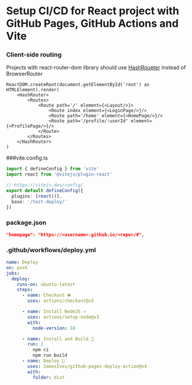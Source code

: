 # Setup CI/CD for React project with GitHub Pages, GitHub Actions and Vite

### Client-side routing
Projects with react-router-dom library should use [HashRoueter](https://reactrouter.com/en/main/router-components/hash-router) instead of BrowserRouter
```tsx
ReactDOM.createRoot(document.getElementById('root') as HTMLElement).render(
    <HashRouter>
        <Routes>
            <Route path='/' element={<Layout/>}>
                <Route index element={<LoginPage/>}/>
                <Route path='/home' element={<HomePage/>}/>
                <Route path='/profile/:userId' element={<ProfilePage/>}/>
            </Route>
        </Routes>
    </HashRouter>
)

```
###vite.config.ts

```ts
import { defineConfig } from 'vite'
import react from '@vitejs/plugin-react'

// https://vitejs.dev/config/
export default defineConfig({
  plugins: [react()],
  base: '/test-deploy/'
})
```

### package.json
```json
"homepage": "https://<username>.github.io/<repo>/#",
```

### .github/workflows/deploy.yml
```yml
name: Deploy
on: push
jobs:
  deploy:
    runs-on: ubuntu-latest
    steps:
      - name: Checkout 🛎️
        uses: actions/checkout@v3

      - name: Install NodeJS ⭐
        uses: actions/setup-node@v3
        with:
          node-version: 18

      - name: Install and Build 🔧
        run: |
          npm ci
          npm run build
      - name: Deploy 🚀
        uses: JamesIves/github-pages-deploy-action@v4
        with:
          folder: dist
```
